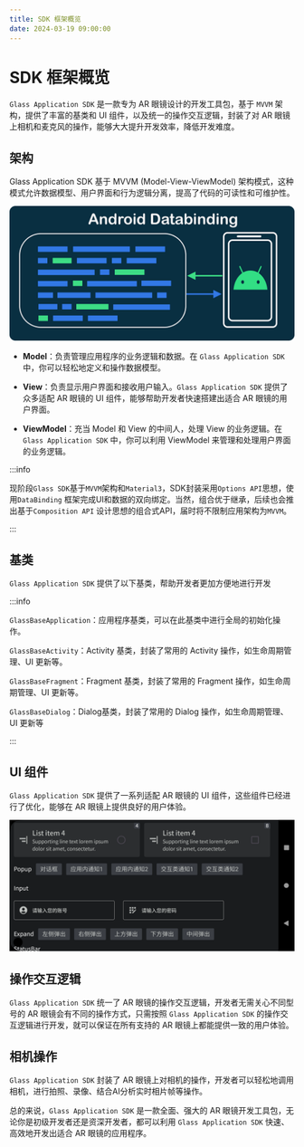 ```yaml
---
title: SDK 框架概览
date: 2024-03-19 09:00:00
---
```


# SDK 框架概览

`Glass Application SDK` 是一款专为 AR 眼镜设计的开发工具包，基于 `MVVM` 架构，提供了丰富的基类和 UI 组件，以及统一的操作交互逻辑，封装了对
AR 眼镜上相机和麦克风的操作，能够大大提升开发效率，降低开发难度。

## 架构

Glass Application SDK 基于 MVVM (Model-View-ViewModel) 架构模式，这种模式允许数据模型、用户界面和行为逻辑分离，提高了代码的可读性和可维护性。

<p align="center"><img src="./overview_template_base_class.assets/banner.png" alt="img" width="600"/></p>

- **Model**：负责管理应用程序的业务逻辑和数据。在 `Glass Application SDK` 中，你可以轻松地定义和操作数据模型。

- **View**：负责显示用户界面和接收用户输入。`Glass Application SDK` 提供了众多适配 AR 眼镜的 UI 组件，能够帮助开发者快速搭建出适合
  AR 眼镜的用户界面。

- **ViewModel**：充当 Model 和 View 的中间人，处理 View 的业务逻辑。在 `Glass Application SDK` 中，你可以利用 ViewModel
  来管理和处理用户界面的业务逻辑。

:::info

现阶段`Glass SDK`基于`MVVM`架构和`Material3`，SDK封装采用`Options API`思想，使用`DataBinding`
框架完成UI和数据的双向绑定。当然，组合优于继承，后续也会推出基于`Composition API`
设计思想的组合式API，届时将不限制应用架构为`MVVM`。

:::

## 基类

`Glass Application SDK` 提供了以下基类，帮助开发者更加方便地进行开发

:::info

`GlassBaseApplication`：应用程序基类，可以在此基类中进行全局的初始化操作。

`GlassBaseActivity`：Activity 基类，封装了常用的 Activity 操作，如生命周期管理、UI 更新等。

`GlassBaseFragment`：Fragment 基类，封装了常用的 Fragment 操作，如生命周期管理、UI 更新等。

`GlassBaseDialog`：Dialog基类，封装了常用的 Dialog 操作，如生命周期管理、UI 更新等

:::

## UI 组件

`Glass Application SDK` 提供了一系列适配 AR 眼镜的 UI 组件，这些组件已经进行了优化，能够在 AR 眼镜上提供良好的用户体验。

<p align="center"><img src="./overview_template_base_class.assets/image-20240411153005240.png" alt="image-20240411153005240" width=800/></p>

## 操作交互逻辑

`Glass Application SDK` 统一了 AR 眼镜的操作交互逻辑，开发者无需关心不同型号的 AR
眼镜会有不同的操作方式，只需按照 `Glass Application SDK` 的操作交互逻辑进行开发，就可以保证在所有支持的 AR 眼镜上都能提供一致的用户体验。

## 相机操作

`Glass Application SDK` 封装了 AR 眼镜上对相机的操作，开发者可以轻松地调用相机，进行拍照、录像、结合AI分析实时相片帧等操作。

总的来说，`Glass Application SDK` 是一款全面、强大的 AR
眼镜开发工具包，无论你是初级开发者还是资深开发者，都可以利用 `Glass Application SDK` 快速、高效地开发出适合 AR 眼镜的应用程序。
